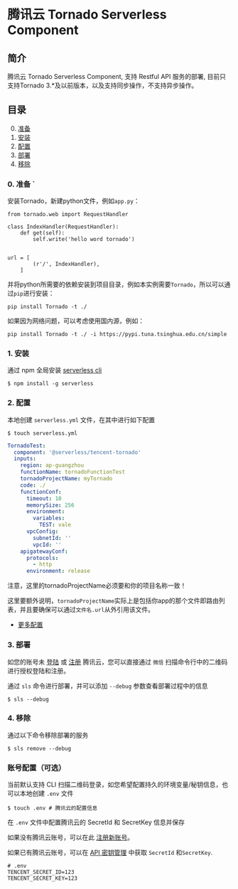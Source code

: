 # 腾讯云 Tornado Serverless Component

## 简介

腾讯云 Tornado Serverless Component, 支持 Restful API 服务的部署, 目前只支持Tornado 3.*及以前版本，以及支持同步操作，不支持异步操作。

## 目录

0. [准备](#0-准备)
1. [安装](#1-安装)
1. [配置](#2-配置)
1. [部署](#3-部署)
1. [移除](#4-移除)

### 0. 准备 `

安装Tornado，新建python文件，例如`app.py`：

```pyyhon
from tornado.web import RequestHandler

class IndexHandler(RequestHandler):
    def get(self):
        self.write('hello word tornado')


url = [
        (r'/', IndexHandler),
    ]

```

并将python所需要的依赖安装到项目目录，例如本实例需要`Tornado`，所以可以通过`pip`进行安装：

```
pip install Tornado -t ./
```

如果因为网络问题，可以考虑使用国内源，例如：

```
pip install Tornado -t ./ -i https://pypi.tuna.tsinghua.edu.cn/simple
```

### 1. 安装

通过 npm 全局安装 [serverless cli](https://github.com/serverless/serverless)

```shell
$ npm install -g serverless
```

### 2. 配置

本地创建 `serverless.yml` 文件，在其中进行如下配置

```shell
$ touch serverless.yml
```

```yml
TornadoTest:
  component: '@serverless/tencent-tornado'
  inputs:
    region: ap-guangzhou
    functionName: tornadoFunctionTest
    tornadoProjectName: myTornado
    code: ./
    functionConf:
      timeout: 10
      memorySize: 256
      environment:
        variables:
          TEST: vale
      vpcConfig:
        subnetId: ''
        vpcId: ''
    apigatewayConf:
      protocols:
        - http
      environment: release

```

注意，这里的tornadoProjectName必须要和你的项目名称一致！

这里要额外说明，`tornadoProjectName`实际上是包括你app的那个文件即路由列表，并且要确保可以通过`文件名.url`从外引用该文件。

- [更多配置](docs/configure.md)

### 3. 部署

如您的账号未 [登陆](https://cloud.tencent.com/login) 或 [注册](https://cloud.tencent.com/register) 腾讯云，您可以直接通过 `微信` 扫描命令行中的二维码进行授权登陆和注册。

通过 `sls` 命令进行部署，并可以添加 `--debug` 参数查看部署过程中的信息

```shell
$ sls --debug
```

### 4. 移除

通过以下命令移除部署的服务

```shell
$ sls remove --debug
```

### 账号配置（可选）

当前默认支持 CLI 扫描二维码登录，如您希望配置持久的环境变量/秘钥信息，也可以本地创建 `.env` 文件

```shell
$ touch .env # 腾讯云的配置信息
```

在 `.env` 文件中配置腾讯云的 SecretId 和 SecretKey 信息并保存

如果没有腾讯云账号，可以在此 [注册新账号](https://cloud.tencent.com/register)。

如果已有腾讯云账号，可以在 [API 密钥管理](https://console.cloud.tencent.com/cam/capi) 中获取 `SecretId` 和`SecretKey`.

```text
# .env
TENCENT_SECRET_ID=123
TENCENT_SECRET_KEY=123
```

